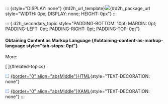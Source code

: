 ::: {style="DISPLAY: none"}
[](ms-xhelp:///?Id=d2h_url_template){#d2h_url_template}![](!package_url!){#d2h_package_url style="WIDTH: 0px; DISPLAY: none; HEIGHT: 0px"}
:::

::: {.d2h_secondary_topic style="PADDING-BOTTOM: 10pt; MARGIN: 0pt; PADDING-LEFT: 0pt; PADDING-RIGHT: 0pt; PADDING-TOP: 0pt"}
#### Obtaining Content as Markup Language {#obtaining-content-as-markup-language style="tab-stops: 0pt"}

More:

[ ]{#related-topics}

[![](button.gif){border="0" align="absMiddle"}HTML](ms-xhelp:///?Id=ff84d874-eff1-42c8-af45-345245fd1c77){style="TEXT-DECORATION: none"}

[![](button.gif){border="0" align="absMiddle"}XAML](ms-xhelp:///?Id=62f3799b-ee07-433f-a0e5-147c8674abc1){style="TEXT-DECORATION: none"}
:::
